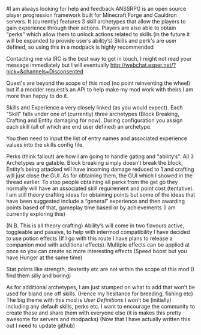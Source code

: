 #I am always looking for help and feedback
ANSSRPG is an open source player progression framework built for Minecraft Forge and Cauldron servers. 
It (currently) features 3 skill archetypes that allow the players to gain experience through their actions.
Players are also able to obtain “perks” which allow them to unlock actions related to skills (in the future it will be expanded to provide user’s ability’s) 
Skills and perk's are user defined, so using this in a modpack is highly recommended

Contacting me via IRC is the best way to get in touch, I might not read your message immediately but I will eventually 
http://webchat.esper.net/?nick=&channels=Disconsented



Quest's are beyond the scope of this mod (no point reinventing the wheel) but if a modder request’s an API to help make my mod work with theirs I am more than happy to do it. 

Skills and Experience a very closely linked (as you would expect). Each "Skill" falls under one of (currently) three archetypes (Block Breaking, Crafting and Entity damaging for now). During configuration you assign each skill (all of which are end user defined) an archetype.

You then need to input the list of entry names and associated experience values into the skills config file. 

Perks (think fallout) are how I am going to handle gating and "ability’s". All 3 Archetypes are gatable. Block breaking simply doesn’t break the block, Entity’s being attacked will have incoming damage reduced to 1 and crafting will just close the GUI. As for obtaining them, the GUI which I showed in the thread earlier.
To stop people obtaining all perks from the get go they normally will have an associated skill requirement and point cost (tentative). I am still theory crafting ideas for obtaining points but some of the ideas that have been suggested include a “general” experience and then awarding points based of that, gameplay time based or by achievements (I am currently exploring this)

(N.B. This is all theory crafting) Ability’s will come in two flavours active, toggleable and passive, to help with intermod compatibility I have decided to use potion effects (If I go with this route I have plans to release a companion mod with additional effects). Multiple effects can be applied at once so you can create so more interesting effects (Speed boost but you have Hunger at the same time) 

Stat points like strength, dexterity etc are not within the scope of this mod (I find them silly and boring) 

As for additional archetypes, I am just stumped on what to add that won’t be used for bland one off skills. (Hence my hesitance for breeding, fishing etc) 
The big theme with this mod is _User Definitions_ I won’t be (initially) including any default skills, perks etc. I want to encourage the community to create those and share them with everyone else (it is makes this pretty awesome for servers and modpacks)
(Now that I have actually written this out I need to update github)
